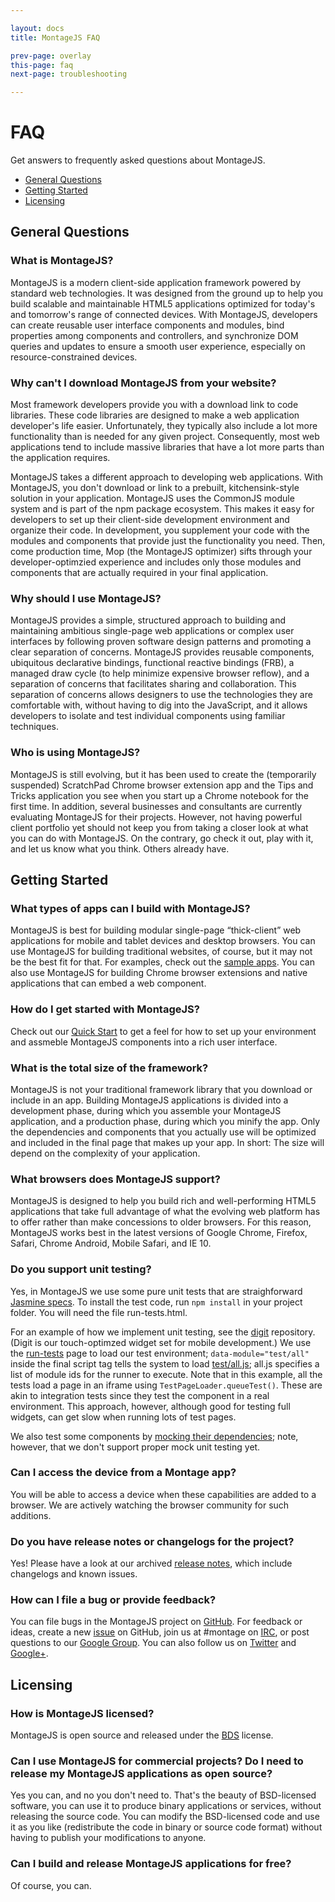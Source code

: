 ```yaml
---

layout: docs
title: MontageJS FAQ

prev-page: overlay
this-page: faq
next-page: troubleshooting

---
```



# FAQ

Get answers to frequently asked questions about MontageJS.

* [General Questions](#general)
* [Getting Started](#gs)
* [Licensing](#licensing)


## <a name="general"></a>General Questions

### What is MontageJS?
MontageJS is a modern client-side application framework powered by standard web technologies. It was designed from the ground up to help you build scalable and maintainable HTML5 applications optimized for today's and tomorrow's range of connected devices. With MontageJS, developers can create reusable user interface components and modules, bind properties among components and controllers, and synchronize DOM queries and updates to ensure a smooth user experience, especially on resource-constrained devices.

### Why can't I download MontageJS from your website?
Most framework developers provide you with a download link to code libraries. These code libraries are designed to make a web application developer's life easier. Unfortunately, they typically also include a lot more functionality than is needed for any given project. Consequently, most web applications tend to include massive libraries that have a lot more parts than the application requires.

MontageJS takes a different approach to developing web applications. With MontageJS, you don't download or link to a prebuilt, kitchensink-style solution in your application. MontageJS uses the CommonJS module system and is part of the npm package ecosystem. This makes it easy for developers to set up their client-side development environment and organize their code. In development, you supplement your code with the modules and components that provide just the functionality you need. Then, come production time, Mop (the MontageJS optimizer) sifts through your developer-optimzied experience and includes only those modules and components that are actually required in your final application.

### Why should I use MontageJS?
MontageJS provides a simple, structured approach to building and maintaining ambitious single-page web applications or complex user interfaces by following proven software design patterns and promoting a clear separation of concerns. MontageJS provides reusable components, ubiquitous declarative bindings, functional reactive bindings (FRB), a managed draw cycle (to help minimize expensive browser reflow), and a separation of concerns that facilitates sharing and collaboration. This separation of concerns allows designers to use the technologies they are comfortable with, without having to dig into the JavaScript, and it allows developers to isolate and test individual components using familiar techniques.

### Who is using MontageJS?
MontageJS is still evolving, but it has been used to create the (temporarily suspended) ScratchPad Chrome browser extension app and the Tips and Tricks application you see when you start up a Chrome notebook for the first time. In addition, several businesses and consultants are currently evaluating MontageJS for their projects. However, not having powerful client portfolio yet should not keep you from taking a closer look at what you can do with MontageJS. On the contrary, go check it out, play with it, and let us know what you think. Others already have.


## <a name="gs"></a>Getting Started

### What types of apps can I build with MontageJS?
MontageJS is best for building modular single-page “thick-client” web applications for mobile and tablet devices and desktop browsers. You can use MontageJS for building traditional websites, of course, but it may not be the best fit for that. For examples, check out the [sample apps](http://montagejs.org/apps/). You can also use MontageJS for building Chrome browser extensions and native applications that can embed a web component.

### How do I get started with MontageJS?
Check out our [Quick Start](http://montagejs.org/docs/montagejs-setup.html) to get a feel for how to set up your environment and assmeble MontageJS components into a rich user interface.

### What is the total size of the framework?
MontageJS is not your traditional framework library that you download or include in an app. Building MontageJS applications is divided into a development phase, during which you assemble your MontageJS application, and a production phase, during which you minify the app. Only the dependencies and components that you actually use will be optimized and included in the final page that makes up your app. In short: The size will depend on the complexity of your application.

### What browsers does MontageJS support?
MontageJS is designed to help you build rich and well-performing HTML5 applications that take full advantage of what the evolving web platform has to offer rather than make concessions to older browsers. For this reason, MontageJS works best in the latest versions of Google Chrome, Firefox, Safari, Chrome Android, Mobile Safari, and IE 10.

### Do you support unit testing?
Yes, in MontageJS we use some pure unit tests that are straighforward [Jasmine specs](https://github.com/montagejs/montage/blob/master/test/core/super-spec.js). To install the test code, run `npm install` in your project folder. You will need the file run-tests.html.

For an example of how we implement unit testing, see the [digit](https://github.com/montagejs/digit) repository. (Digit is our touch-optimzed widget set for mobile development.) We use the [run-tests](https://github.com/montagejs/digit/blob/master/run-tests.html) page to load our test environment; `data-module="test/all"` inside the final script tag tells the system to load [test/all.js](https://github.com/montagejs/digit/tree/master/test); all.js specifies a list of module ids for the runner to execute. Note that in this example, all the tests load a page in an iframe using `TestPageLoader.queueTest()`. These are akin to integration tests since they test the component in a real environment. This approach, however, although good for testing full widgets, can get slow when running lots of test pages.

We also test some components by [mocking their dependencies](https://github.com/montagejs/montage/blob/master/test/base/abstract-button-spec.js); note, however, that we don't support proper mock unit testing yet.

### Can I access the device from a Montage app?
You will be able to access a device when these capabilities are added to a browser. We are actively watching the browser community for such additions.

### Do you have release notes or changelogs for the project?
Yes! Please have a look at our archived [release notes](https://github.com/montagejs/montage/blob/master/CHANGES.md), which include changelogs and known issues.

### How can I file a bug or provide feedback?
You can file bugs in the MontageJS project on [GitHub](https://github.com/montagejs/montage/issues). For feedback or ideas, create a new [issue](https://github.com/montagejs/montage/issues) on GitHub, join us at #montage on [IRC](http://webchat.freenode.net/?channels=montage), or post questions to our [Google Group](https://groups.google.com/forum/?fromgroups#!forum/montagejs). You can also follow us on [Twitter](https://twitter.com/montage_js) and [Google+](https://plus.google.com/116915300739108010954/).


## <a name="licensing"></a>Licensing

### How is MontageJS licensed?
MontageJS is open source and released under the [BDS](https://github.com/montagejs/montage/blob/master/LICENSE.md) license.

### Can I use MontageJS for commercial projects? Do I need to release my MontageJS applications as open source?
Yes you can, and no you don't need to. That's the beauty of BSD-licensed software, you can use it to produce binary applications or services, without releasing the source code. You can modify the BSD-licensed code and use it as you like (redistribute the code in binary or source code format) without having to publish your modifications to anyone.

### Can I build and release MontageJS applications for free?
Of course, you can.


